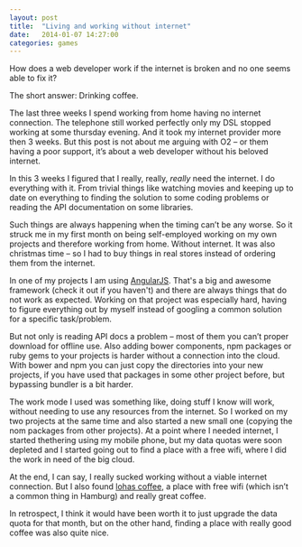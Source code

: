 ```yaml
---
layout: post
title:  "Living and working without internet"
date:   2014-01-07 14:27:00
categories: games
---
```


How does a web developer work if the internet is broken and no one seems able to fix it?

The short answer: Drinking coffee.

<!--more-->


The last three weeks I spend working from home having no internet connection. The telephone still worked perfectly only my DSL stopped working at some thursday evening. And it took my internet provider more then 3 weeks. But this post is not about me arguing with O2 – or them having a poor support, it’s about a web developer without his beloved internet.

In this 3 weeks I figured that I really, really, *really* need the internet. I do everything with it. From trivial things like watching movies and keeping up to date on everything to finding the solution to some coding problems or reading the API documentation on some libraries.

Such things are always happening when the timing can’t be any worse. So it struck me in my first month on being self-employed working on my own projects and therefore working from home. Without internet. It was also christmas time – so I had to buy things in real stores instead of ordering them from the internet.

In one of my projects I am using [AngularJS][AngularJS]. That's a big and awesome framework (check it out if you haven't) and there are always things that do not work as expected. Working on that project was especially hard, having to figure everything out by myself instead of googling a common solution for a specific task/problem.

But not only is reading API docs a problem – most of them you can’t proper download for offline use. Also adding bower components, npm packages or ruby gems to your projects is harder without a connection into the cloud. With bower and npm you can just copy the directories into your new projects, if you have used that packages in some other project before, but bypassing bundler is a bit harder.

The work mode I used was something like, doing stuff I know will work, without needing to use any resources from the internet. So I worked on my two projects at the same time and also started a new small one (copying the nom packages from other projects). At a point where I needed internet, I started thethering using my mobile phone, but my data quotas were soon depleted and I started going out to find a place with a free wifi, where I did the work in need of the big cloud.

At the end, I can say, I really sucked working without a viable internet connection. But I also found [lohas coffee][lohas coffee], a place with free wifi (which isn’t a common thing in Hamburg) and really great coffee.

In retrospect, I think it would have been worth it to just upgrade the data quota for that month, but on the other hand, finding a place with really good coffee was also quite nice.

[AngularJS]: http://angularjs.org
[lohas coffee]: http://www.lohascoffee.de
